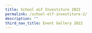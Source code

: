 ```yaml
---
title: School eLF Investiture 2022
permalink: /school-elf-investiture-2/
description: ""
third_nav_title: Event Gallery 2022
---
```

